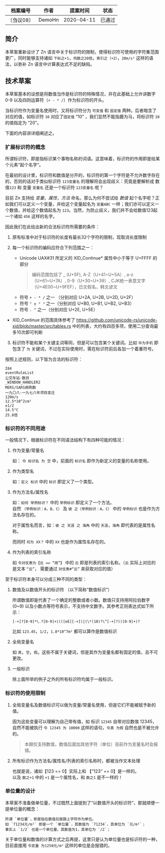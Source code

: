 | 档案编号| 作者| 提案时间 | 状态 |
|:----:|:----:|:----:|:----:|
|〔刍议08〕| DemoHn | 2020-04-11 | 已通过 |

## 简介

本草案重新设计了 Zn 语言中关于标识符的限制，使得标识符可使用的字符集范围更广，同时能够支持诸如 `下标之+1`，`鸡数之20倍`，`索引之（+2）`，`20m/s²` 这样的语法，以弥补 Zn 语言中计算表达式不足的缺陷。

## 技术草案

本草案基本的设想是将数值当作是标识符的特殊情况，并在此基础上允许讲数字 0-9 以及四则运算符（`+ - * /`）作为标识符的开头。

当标识符作为变量名使用时，又将标识符分为 `可变值` 和 `固定值` 两种。后者暗含了对应的值，如标识符 `10` 对应了`固定值` “10” ，我们显然不能指鹿为马，将标识符 `10` 的值指定为 “20”。

下面的内容讲详细阐述之。

### 扩展标识符的概念

所谓标识符，即是指标识某个事物名称的词语。这意味着，标识符的作用即是给某个元素“起个名字”。

在最初的设计里，标识符和数值是分开的，标识符的第一个字符是不允许数字存在的，否则的话对于类似标识符 `123变量名` 的理解将会出现歧义：究竟是要解析成 数值`123` 和 变量 `变量名` 还是一个标识符 `123变量名` 呢？

目前 Zn 支持给 _变量_，_属性_，_方法_ 命名，那么为何不尝试给 _数值_ 起个名字呢？正如我们可以定义一个变量，并给这个变量起名为 `变量ABC` 一样；我们亦可以定义一个数值，并给这个数值起名为 `123`。当然，为防止歧义，我们并不会给数值123起一个诸如 `456` 这样的名字。

因此我们在此给出新的合法标识符所需要的条件：

1. 原有标准中对于标识符的长度有最长32个字符的限制，现取消长度限制

2. 每一个标识符的编码应符合下列范围之一：
    - Unicode UAX#31 所定义的 XID_Continue* 属性中小于等于 U+FFFF 的部分
        > 编码范围包括了 _ (U+5F), A-Z（U+41~U+5A）, a-z（U+61~U+7A）, 0-9（U+30~U+39）, CJK统一表意文字（U+4E00~U+9FEF），日文假名，韩文谚文
    - 符号 `+ - * /` 之一 （分别对应 U+2A, U+2B, U+2D, U+2F）
    - 符号 `° ± ² ³` 之一（分别对应 U+B0, U+B1, U+B2, U+B3）
    - 符号 `. ^` 之一（分别对应 U+2E, U+5E）

* XID_Continue 的范围具体参考了 https://github.com/unicode-rs/unicode-xid/blob/master/src/tables.rs 中的列表，大约有四百多项，使用二分查询最多10次即可判断

3. 标识符不能和某个关键主词等同，但是可以包含某个关键词。比如 `华为手机` 即包含了 `为` 关键词，不过在实际使用时，需在标识符前后各加一个着重符号。

按照上述规则，以下皆为合法的标识符：

```
I84
eventRuleList
公交车站-数目
_WINDOW_HANDLER2
MERS/SARS病例数
一九〇八-一九七八年项目变迁
120m/s
12.5*10^2cm²
±1/2
14.5°C
25.8倍
```

### 标识符的不同用途

一般情况下，根据标识符在不同语法结构下有四种可能的情况：

1. 作为变量/常量名

    如： `令 标识名 为 空` 中，前面的 `标识名` 即作为新定义的变量的名称使用。

2. 作为类型名

    如：`定义 标识` 中的 `标识` 即定义了一个类型。

3. 作为方法名/属性名

    如：`如何 举例标识？` 中的 `举例标识` 即定义了一个方法。  
    自然 `（举例标识：A，B，C）` 及 `彼 之（举例标识：A，C）` 中的 `举例标识` 也是作为方法名存在的。

    对于属性名而言，如：`彼 之 天涯 之 海角` 中的 `天涯`，`海角` 即代表的是属性名称。

    而同时 `何为 XX？` 中的 `XX` 也是作为属性名存在的。

4. 作为列表的索引名称

    如 `令对仗表为【云 == “雨”】` 中的 `云` 即是列表的索引名称。（`云` 实际上对应的是文本 `“云”`， 需要通过 `对仗表#“云”` 来获取对应的值）

至于标识符本身可以分成三种不同的类型：

1. 数值及以数值开头的标识符 （以下简称“数值标识”）

    所谓数值即是代表了一个确定的整数或者小数。数值只支持用阿拉伯数字 (0~9) 以及小数点等符号表示，不支持中文数字。其参考正则表达式如下所示：

    ```
    [-+]?[0-9]*\.?[0-9]+((([eE][-+])|(\*(10)?\^[-+]?))[0-9]+)?
    ```    

    比如 `123.45`，`1/2`，`1.8*10^7m²` 都可以算作是数值标识

2. 全局变量名

    如 `真`，`空`，`假`。这些不属于关键词，但是其作为变量名都有固定的值，且不可更改。

3. 一般标识

    除上面所举的例子之外的所有标识符均属于一般标识。

### 标识符的使用限制

1. 全局变量名及数值标识可以做为变量/常量名使用，但是它们不能被赋予新的值。

    因为这些变量可以理解为自己带有值，如 标识 `12345` 自带对应数值 12345，自然不能被执行 `令 12345 为 10000` 这样的语句，`令真 为假` 自然也是不被允许的。

    > 本期仅支持数值，数值后面加其他字符（单位）目前作为变量名时会报错。

2. 所有标识作为方法名/属性名/列表的索引名称时，都被当作文本处理

    也就是说，诸如【123 == 0】实际上和 【“123” == 0】是一样的。  
    以及 `数之+1` 中的 `+1` 是一个属性名，和 `数之1` 是不一样的！

### 单位量的设计

本草案不准备做单位量，不过既然上面提到了“以数值开头的标识符”，那就顺便一提单位量的概念：

    所谓 `单位量`，即是指在数值后面跟上字符作为单位。
    如 `71234元/m²` 即是一个 `单位量`，其数值为 `71234`，其单位为 `元/m²`；
    事实上 `1/2` 也是一个单位量，其数值为1，其单位为 `/2`；

关于单位量和数值的计算方式之后再提，这里只是认为单位量也是标识符的一种，目前直接用 `令变量 为1250元/m²` 这样的单位是会报错的。 